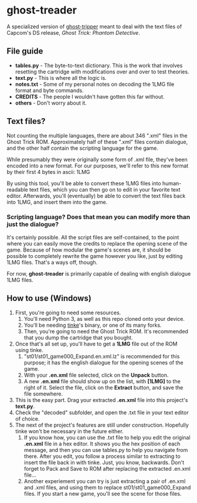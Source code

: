 # ghost-treader
A specialized version of [ghost-tripper](https://github.com/CatTrinket/ghost-tripper) meant to deal with the text files of Capcom's DS release, *Ghost Trick: Phantom Detective*. 

## File guide
* **tables.py** - The byte-to-text dictionary. This is the work that involves resetting the cartridge with modifications over and over to test theories.
* **text.py** - This is where all the logic is.
* **notes.txt** - Some of my personal notes on decoding the 1LMG file format and byte commands.
* **CREDITS** - The people I wouldn't have gotten this far without.
* **others** - Don't worry about it.

## Text files?
Not counting the multiple languages, there are about 346 ".xml" files in the Ghost Trick ROM.
Approximately half of these ".xml" files contain dialogue, and the other half contain the scripting language for the game.

While presumably they were originally some form of .xml file, they've been encoded into a new format.
For our purposes, we'll refer to this new format by their first 4 bytes in ascii: 1LMG

By using this tool, you'll be able to convert these 1LMG files into human-readable text files, which you can then go on to edit in your favorite text editor.
Afterwards, you'll (eventually) be able to convert the text files back into 1LMG, and insert them into the game.

### Scripting language? Does that mean you can modify more than just the dialogue?
It's certainly possible. All the script files are self-contained, to the point where you can easily move the credits to replace the opening scene of the game.
Because of how modular the game's scenes are, it should be possible to completely rewrite the game however you like, just by editing 1LMG files. That's a ways off, though.

For now, **ghost-treader** is primarily capable of dealing with english dialogue 1LMG files.

## How to use (Windows)
1. First, you're going to need some resources.
   1. You'll need Python 3, as well as this repo cloned onto your device.
   1. You'll be needing [tinke](https://github.com/pleonex/tinke)'s binary, or one of its many forks.
   1. Then, you're going to need the Ghost Trick ROM. It's recommended that you dump the cartridge that you bought.
1. Once that's all set up, you'll have to get a **1LMG** file out of the ROM using tinke.
   1. "st01/st01_game000_Expand.en.xml.lz" is recommended for this purpose; it has the english dialogue for the opening scenes of the game.
   1. With your **.en.xml** file selected, click on the **Unpack** button.
   1. A new **.en.xml** file should show up on the list, with **[1LMG]** to the right of it. Select the file, click on the **Extract** button, and save the file somewhere.
1. This is the easy part. Drag your extracted **.en.xml** file into this project's **text.py**.
1. Check the "decoded" subfolder, and open the .txt file in your text editor of choice.
1. The next of the project's features are still under construction. Hopefully tinke won't be necessary in the future either.
   1. If you know how, you can use the .txt file to help you edit the original **.en.xml** file in a hex editor. It shows you the hex position of each message, and then you can use tables.py to help you navigate from there. After you edit, you follow a process similar to extracting to insert the file back in with tinke. Just, you know, backwards. Don't forget to Pack and Save to ROM after replacing the extracted .en.xml file...
   2. Another experiement you can try is just extracting a pair of .en.xml and .xml files, and using them to replace st01/st01_game000_Expand files. If you start a new game, you'll see the scene for those files.
